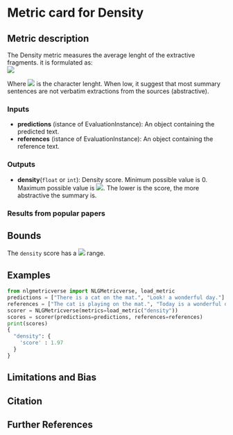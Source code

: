# Metric card for Density

## Metric description
The Density metric measures the average lenght of the extractive fragments. it is formulated as: <br><img src="https://render.githubusercontent.com/render/math?math={\frac{1}{|y|} \sum_{f \in F(x,y)} (|f|_c)^2}"><br>
  
Where <img src="https://render.githubusercontent.com/render/math?math={||_c}"> is the character lenght. When low, it suggest that most summary sentences are not verbatim extractions from the sources (abstractive).

### Inputs
- **predictions** (istance of EvaluationInstance): An object containing the predicted text.
- **references** (istance of EvaluationInstance): An object containing the reference text.

### Outputs
- **density**(`float` or `int`): Density score. Minimum possible value is 0. Maximum possible value is <img src="https://render.githubusercontent.com/render/math?math={|x|_c}">. The lower is the score, the more abstractive the summary is.

### Results from popular papers

## Bounds
The `density` score has a <img src="https://render.githubusercontent.com/render/math?math={[0,|x|_c]}"> range.

## Examples
```python
from nlgmetricverse import NLGMetricverse, load_metric
predictions = ["There is a cat on the mat.", "Look! a wonderful day."]
references = ["The cat is playing on the mat.", "Today is a wonderful day"]
scorer = NLGMetricverse(metrics=load_metric("density"))
scores = scorer(predictions=predictions, references=references)
print(scores)
{ 
  "density": { 
    'score' : 1.97
  } 
}
```

## Limitations and Bias

## Citation

## Further References